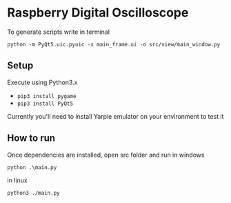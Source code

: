 # Raspberry Digital Oscilloscope

To generate scripts write in terminal
```shell
python -m PyQt5.uic.pyuic -x main_frame.ui -o src/view/main_window.py
```

## Setup

Execute using Python3.x

* ```pip3 install pygame```
* ```pip3 install PyQt5```

Currently you'll need to install Yarpie emulator on your environment to test it


## How to run

Once dependencies are installed, open src folder and run
in windows
```shell
python .\main.py
```
in linux
```shell
python3 ./main.py
```
